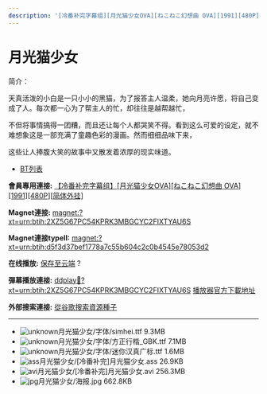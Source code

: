 ```yaml
---
description: '[冷番补完字幕组][月光猫少女OVA][ねこねこ幻想曲 OVA][1991][480P][简体外挂]'
---
```


# 月光猫少女

简介：

天真活泼的小白是一只小小的黑猫，为了报答主人温柔，她向月亮许愿，将自己变成了人。每次都一心为了帮主人的忙，却往往是越帮越忙，

不但将事情搞得一团糟，而且还让每个人都哭笑不得。看到这么可爱的设定，就不难想象这是一部充满了童趣色彩的漫画。然而细细品味下来，

这些让人捧腹大笑的故事中又散发着浓厚的现实味道。



* [BT列表](https://share.dmhy.org/topics/view/474228_OVA_OVA_1991_480P.html#tabs-1)

**會員專用連接:** [【冷番补完字幕组】\[月光猫少女OVA\]\[ねこねこ幻想曲 OVA\]\[1991\]\[480P\]\[简体外挂\]](https://dl.dmhy.org/2017/11/04/d5f3d37bef1778a7c55b604c2c0b4545e78053d2.torrent)

**Magnet連接:** [magnet:?xt=urn:btih:2XZ5G67PC54KPRK3MBGCYC2FIXTYAU6S](https://magnet/?xt=urn:btih:2XZ5G67PC54KPRK3MBGCYC2FIXTYAU6S\&dn=\&tr=http%3A%2F%2F104.238.198.186%3A8000%2Fannounce\&tr=udp%3A%2F%2F104.238.198.186%3A8000%2Fannounce\&tr=http%3A%2F%2Ftracker.openbittorrent.com%3A80%2Fannounce\&tr=http%3A%2F%2Ftracker.publicbt.com%3A80%2Fannounce\&tr=http%3A%2F%2Ftracker.prq.to%2Fannounce\&tr=http%3A%2F%2Fopen.acgtracker.com%3A1096%2Fannounce\&tr=http%3A%2F%2Ftr.bangumi.moe%3A6969%2Fannounce\&tr=https%3A%2F%2Ft-115.rhcloud.com%2Fonly_for_ylbud\&tr=http%3A%2F%2Fbtfile.sdo.com%3A6961%2Fannounce\&tr=http%3A%2F%2Fexodus.desync.com%3A6969%2Fannounce\&tr=https%3A%2F%2Ftr.bangumi.moe%3A9696%2Fannounce\&tr=http%3A%2F%2F121.14.98.151%3A9090%2Fannounce\&tr=http%3A%2F%2F173.254.204.71%3A1096%2Fannounce\&tr=http%3A%2F%2F188.190.120.74%3A80%2Fannounce\&tr=http%3A%2F%2F94.228.192.98%2Fannounce\&tr=http%3A%2F%2F95.68.246.30%3A80%2Fannounce\&tr=http%3A%2F%2Fanisaishuu.de%3A2710%2Fannounce)

**Magnet連接typeII:** [magnet:?xt=urn:btih:d5f3d37bef1778a7c55b604c2c0b4545e78053d2](https://magnet/?xt=urn:btih:d5f3d37bef1778a7c55b604c2c0b4545e78053d2)

**在线播放:** [保存至云端](https://mypikpak.com/drive/url-checker?url=magnet:?xt=urn:btih:d5f3d37bef1778a7c55b604c2c0b4545e78053d2) ?

**彈幕播放連接:** [ddplay:magnet:?xt=urn:btih:2XZ5G67PC54KPRK3MBGCYC2FIXTYAU6S](ddplay:magnet:?xt=urn:btih:2XZ5G67PC54KPRK3MBGCYC2FIXTYAU6S\&dn=\&tr=http%3A%2F%2F104.238.198.186%3A8000%2Fannounce\&tr=udp%3A%2F%2F104.238.198.186%3A8000%2Fannounce\&tr=http%3A%2F%2Ftracker.openbittorrent.com%3A80%2Fannounce\&tr=http%3A%2F%2Ftracker.publicbt.com%3A80%2Fannounce\&tr=http%3A%2F%2Ftracker.prq.to%2Fannounce\&tr=http%3A%2F%2Fopen.acgtracker.com%3A1096%2Fannounce\&tr=http%3A%2F%2Ftr.bangumi.moe%3A6969%2Fannounce\&tr=https%3A%2F%2Ft-115.rhcloud.com%2Fonly_for_ylbud\&tr=http%3A%2F%2Fbtfile.sdo.com%3A6961%2Fannounce\&tr=http%3A%2F%2Fexodus.desync.com%3A6969%2Fannounce\&tr=https%3A%2F%2Ftr.bangumi.moe%3A9696%2Fannounce\&tr=http%3A%2F%2F121.14.98.151%3A9090%2Fannounce\&tr=http%3A%2F%2F173.254.204.71%3A1096%2Fannounce\&tr=http%3A%2F%2F188.190.120.74%3A80%2Fannounce\&tr=http%3A%2F%2F94.228.192.98%2Fannounce\&tr=http%3A%2F%2F95.68.246.30%3A80%2Fannounce\&tr=http%3A%2F%2Fanisaishuu.de%3A2710%2Fannounce) [播放器官方下載地址](http://www.dandanplay.com/?from=dmhy)

**外部搜索連接:** [從谷歌搜索資源種子](https://www.google.com/search?oe=utf-8\&q=d5f3d37bef1778a7c55b604c2c0b4545e78053d2)

***

* ![unknown](https://share.dmhy.org/images/icon/unknown.gif)月光猫少女/字体/simhei.ttf 9.3MB
* ![unknown](https://share.dmhy.org/images/icon/unknown.gif)月光猫少女/字体/方正行楷\_GBK.ttf 7.1MB
* ![unknown](https://share.dmhy.org/images/icon/unknown.gif)月光猫少女/字体/迷你汉真广标.ttf 1.6MB
* ![ass](https://share.dmhy.org/images/icon/ass.gif)月光猫少女/\[冷番补完]月光猫少女.ass 26.9KB
* ![avi](https://share.dmhy.org/images/icon/avi.gif)月光猫少女/\[冷番补完]月光猫少女.avi 256.3MB
* ![jpg](https://share.dmhy.org/images/icon/jpg.gif)月光猫少女/海报.jpg 662.8KB
